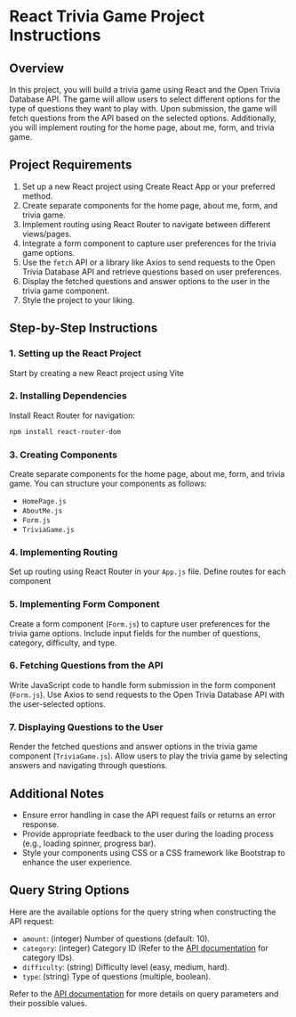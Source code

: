 # React Trivia Game Project Instructions

## Overview

In this project, you will build a trivia game using React and the Open Trivia Database API. The game will allow users to select different options for the type of questions they want to play with. Upon submission, the game will fetch questions from the API based on the selected options. Additionally, you will implement routing for the home page, about me, form, and trivia game.

## Project Requirements

1. Set up a new React project using Create React App or your preferred method.
2. Create separate components for the home page, about me, form, and trivia game.
3. Implement routing using React Router to navigate between different views/pages.
4. Integrate a form component to capture user preferences for the trivia game options.
5. Use the `fetch` API or a library like Axios to send requests to the Open Trivia Database API and retrieve questions based on user preferences.
6. Display the fetched questions and answer options to the user in the trivia game component.
7. Style the project to your liking.

## Step-by-Step Instructions

### 1. Setting up the React Project

Start by creating a new React project using Vite

### 2. Installing Dependencies

Install React Router for navigation:

```bash
npm install react-router-dom
```

### 3. Creating Components

Create separate components for the home page, about me, form, and trivia game. You can structure your components as follows:

- `HomePage.js`
- `AboutMe.js`
- `Form.js`
- `TriviaGame.js`

### 4. Implementing Routing

Set up routing using React Router in your `App.js` file. Define routes for each component

### 5. Implementing Form Component

Create a form component (`Form.js`) to capture user preferences for the trivia game options. Include input fields for the number of questions, category, difficulty, and type.

### 6. Fetching Questions from the API

Write JavaScript code to handle form submission in the form component (`Form.js`). Use Axios to send requests to the Open Trivia Database API with the user-selected options.

### 7. Displaying Questions to the User

Render the fetched questions and answer options in the trivia game component (`TriviaGame.js`). Allow users to play the trivia game by selecting answers and navigating through questions.

## Additional Notes

- Ensure error handling in case the API request fails or returns an error response.
- Provide appropriate feedback to the user during the loading process (e.g., loading spinner, progress bar).
- Style your components using CSS or a CSS framework like Bootstrap to enhance the user experience.

## Query String Options

Here are the available options for the query string when constructing the API request:

- `amount`: (integer) Number of questions (default: 10).
- `category`: (integer) Category ID (Refer to the [API documentation](https://opentdb.com/api_config.php) for category IDs).
- `difficulty`: (string) Difficulty level (easy, medium, hard).
- `type`: (string) Type of questions (multiple, boolean).

Refer to the [API documentation](https://opentdb.com/api_config.php) for more details on query parameters and their possible values.
